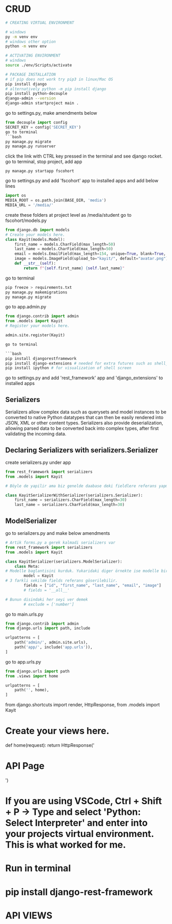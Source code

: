 # CRUD
```bash
# CREATING VIRTUAL ENVIRONMENT

# windows
py -m venv env
# windows other option
python -m venv env

# ACTIVATING ENVIRONMENT
# windows
source ./env/Scripts/activate

# PACKAGE INSTALLATION
# if pip does not work try pip3 in linux/Mac OS
pip install django
# alternatively python -m pip install django
pip install python-decouple
django-admin --version
django-admin startproject main .
```

go to settings.py, make amendments below
```python
from decouple import config
SECRET_KEY = config('SECRET_KEY')
go to terminal
```bash
py manage.py migrate
py manage.py runserver
```
click the link with CTRL key pressed in the terminal and see django rocket.
go to terminal, stop project, add app
```
py manage.py startapp fscohort
```
go to settings.py and add 'fscohort' app to installed apps and add below lines
```python
import os
MEDIA_ROOT = os.path.join(BASE_DIR, 'media')
MEDIA_URL = '/media/'
```
create these folders at project level as /media/student
go to fscohort/models.py

```python
from django.db import models
# Create your models here.
class Kayit(models.Model):
    first_name = models.CharField(max_length=50)
    last_name = models.CharField(max_length=50)
    email = models.EmailField(max_length=154, unique=True, blank=True, null=True)
    image = models.ImageField(upload_to="kayit/", default="avatar.png")
    def __str__(self):
        return f"{self.first_name} {self.last_name}"
```
go to terminal
```bash
pip freeze > requirements.txt
py manage.py makemigrations
py manage.py migrate
```
go to app.admin.py

```python
from django.contrib import admin
from .models import Kayit
# Register your models here.

admin.site.register(Kayit)

go to terminal

```bash
pip install djangorestframework
pip install django-extensions # needed for extra futures such as shell_plus
pip install ipython # for visualization of shell screen
```
go to settings.py and add 'rest_framework' app and 'django_extensions' to installed apps

## Serializers

Serializers allow complex data such as querysets and model instances to be converted to native Python datatypes that can then be easily rendered into JSON, XML or other content types. Serializers also provide deserialization, allowing parsed data to be converted back into complex types, after first validating the incoming data.

## Declaring Serializers with serializers.Serializer

create serializers.py under app

```python
from rest_framework import serializers
from .models import Kayit

# Böyle de yapilir ama biz genelde daabase deki fieldlere referans yapmaya calisiyoruz. ModelSerializer kullaniyoruz

class KayitSerializerWithSerializer(serializers.Serializer):
    first_name = serializers.CharField(max_length=30)
    last_name = serializers.CharField(max_length=30)

```

## ModelSerializer

go to serializers.py and make below amendments

```python
# Artik forms.py a gerek kalmadi serializers var
from rest_framework import serializers
from .models import Kayit

class KayitSerializer(serializers.ModelSerializer):
    class Meta:
# Modelle baglantisini kurduk. Yukaridaki diger örnekte ise modelle bir baglantisi yok. O yüzden o yöntem uzun. 
        model = Kayit
# 3 farkli sekilde fields referans göserilebilir.  
        fields = ["id", "first_name", "last_name", "email", "image"]
        # fields = '__all__'

# Bunun disindaki her seyi ver demek
        # exclude = ['number']
```
go to main.urls.py

```python
from django.contrib import admin
from django.urls import path, include

urlpatterns = [
    path('admin/', admin.site.urls),
    path('app/', include('app.urls')),
]
```

go to app.urls.py

```python
from django.urls import path
from .views import home

urlpatterns = [
    path('', home),
]
```
from django.shortcuts import render, HttpResponse, 
from .models import Kayit

# Create your views here.

def home(request):
    return HttpResponse('<h1>API Page</h1>')

# If you are using VSCode, Ctrl + Shift + P -> Type and select 'Python: Select Interpreter' and enter into your projects virtual environment. This is what worked for me.

# Run in terminal
# pip install django-rest-framework

# API VIEWS